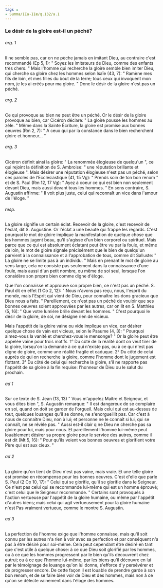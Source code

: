 ```yaml
---
tags : 
- Summa/IIa-IIæ/q.132/a.1
---
```


### Le désir de la gloire est-il un péché?

###### arg. 1
Il ne semble pas, car on ne pèche jamais en imitant Dieu, au contraire c'est recommandé (Ep 5, 1): " Soyez les imitateurs de Dieu, comme des enfants très chers. " Mais l'homme qui recherche la gloire semble bien imiter Dieu, qui cherche sa gloire chez les hommes selon Isaïe (43, 7): " Ramène mes fils de loin, et mes filles du bout de la terre; tous ceux qui invoquent mon nom, je les ai créés pour ma gloire. " Donc le désir de la gloire n'est pas un péché. 

###### arg. 2
Ce qui provoque au bien ne peut être un péché. Or le désir de la gloire provoque au bien, car Cicéron déclare: " La gloire pousse les hommes au zèle. " Même dans la Sainte Écriture, la gloire est promise aux bonnes oeuvres (Rm 2, 7): " A ceux qui par la constance dans le bien recherchent gloire et honneur... " 

###### arg. 3
Cicéron définit ainsi la gloire: " La renommée élogieuse de quelqu'un ", ce qui rejoint la définition de S. Ambroise: " une réputation brillante et élogieuse ". Mais désirer une réputation élogieuse n'est pas un péché, selon ces paroles de l'Ecclésiastique (41, 15 Vg): " Prends soin de ton bon renom " et de S. Paul (Rm 12, 17 Vg): " Ayez à coeur ce qui est bien non seulement devant Dieu, mais aussi devant tous les hommes. " En sens contraire, S. Augustin affirme: " Il voit plus juste, celui qui reconnaît un vice dans l'amour de l'éloge. " 

###### resp.
La gloire signifie un certain éclat. Recevoir de la gloire, c'est recevoir de l'éclat, dit S. Augustine. Or l'éclat a une beauté qui frappe les regards. C'est pourquoi le mot de gloire implique la manifestation de quelque chose que les hommes jugent beau, qu'il s'agisse d'un bien corporel ou spirituel. Mais parce que ce qui est absolument éclatant peut être vu par la foule, et même de loin, le mot de gloire signale précisément que le bien de quelqu'un parvient à la connaissance et à l'approbation de tous, comme dit Salluste: " La gloire ne se limite pas à un individu. " Mais en prenant le mot de gloire au sens large, cela ne consiste pas seulement dans la connaissance d'une foule, mais aussi d'un petit nombre, ou même de soi seul, lorsque l'on considère son propre bien comme digne d'éloge. 

Que l'on connaisse et approuve son propre bien, ce n'est pas un péché. S. Paul dit en effet (1 Co 2, 12): " Nous n'avons pas reçu, nous, l'esprit du monde, mais l'Esprit qui vient de Dieu, pour connaître les dons gracieux que Dieu nous a faits. " Pareillement, ce n'est pas un péché de vouloir que ses bonnes oeuvres soient approuvées par les autres, car on lit en S. Matthieu (5, 16): " Que votre lumière brille devant les hommes. " C'est pourquoi le désir de la gloire, de soi, ne désigne rien de vicieux. 

Mais l'appétit de la gloire vaine ou vide implique un vice, car désirer quelque chose de vain est vicieux, selon le Psaume (4, 3): " Pourquoi aimez-vous la vanité et cherchez-vous le mensonge? " Or la gloire peut être appelée vaine pour trois motifs. 1° Du côté de la réalité dont on veut tirer de la gloire, lorsqu'on la demande à ce qui n'existe pas, ou à ce qui n'est pas digne de gloire, comme une réalité fragile et caduque. 2° Du côté de celui auprès de qui on recherche la gloire, comme l'homme dont le jugement est flottant. 3° Du côté de celui qui recherche la gloire, s'il ne rapporte pas l'appétit de sa gloire à la fin requise: l'honneur de Dieu ou le salut du prochain. 

###### ad 1
Sur ce texte de S. Jean (13, 13) " Vous m'appelez Maître et Seigneur, et vous dites bien ", S. Augustin remarque: " Il est dangereux de se complaire en soi, quand on doit se garder de l'orgueil. Mais celui qui est au-dessus de tout, quelques louanges qu'il se donne, ne s'enorgueillit pas. Car c'est à nous de connaître Dieu, non à lui; et personne ne le connaît si lui, qui se connaît, ne se révèle pas. " Aussi est-il clair q ne Dieu ne cherche pas sa gloire pour lui, mais pour nous. Et pareillement l'homme lui-même peut louablement désirer sa propre gloire pour le service des autres, comme il est dit (Mt 5, 16): " Pour qu'ils voient vos bonnes oeuvres et glorifient votre Père qui est aux cieux. " 

###### ad 2
La gloire qu'on tient de Dieu n'est pas vaine, mais vraie. Et une telle gloire est promise en récompense pour les bonnes oeuvres. C'est d'elle que parle S. Paul (2 Co 10, 17): " Celui qui se glorifie, qu'il se glorifie dans le Seigneur. Ce n'est pas celui qui se recommande lui-même qui est un homme éprouvé; c'est celui que le Seigneur recommande. " Certains sont provoqués à l'action vertueuse par l'appétit de la gloire humaine, ou même par l'appétit d'autres biens; mais celui qui agit vertueusement pour la gloire humaine n'est Pas vraiment vertueux, comme le montre S. Augustin. 

###### ad 3
La perfection de l'homme exige que l'homme connaisse, mais qu'il soit connu par les autres n'a rien à voir avec sa perfection et par conséquent n'a pas à être désiré pour soi-même. Cela peut cependant être désiré en tant que c'est utile à quelque chose: à ce que Dieu soit glorifié par les hommes, ou à ce que les hommes progressent par le bien qu'ils découvrent chez autrui; ou à ce que l'homme lui-même, par les biens qu'il découvre en lui par le témoignage de louange qu'on lui donne, s'efforce d'y persévérer et de progresser encore. De cette façon il est louable de prendre garde à son bon renom, et de se faire bien voir de Dieu et des hommes, mais non à ce qu'on se délecte vainement dans l'éloge des hommes. 

